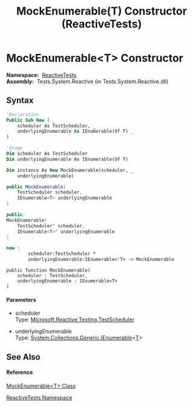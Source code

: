 ﻿---
title: MockEnumerable(T) Constructor  (ReactiveTests)
TOCTitle: MockEnumerable(T) Constructor
ms:assetid: M:ReactiveTests.MockEnumerable`1.#ctor(Microsoft.Reactive.Testing.TestScheduler,System.Collections.Generic.IEnumerable{`0})
ms:mtpsurl: https://msdn.microsoft.com/en-us/library/Hh303731(v=VS.103)
ms:contentKeyID: 36620646
ms.date: 06/28/2011
mtps_version: v=VS.103
f1_keywords:
- ReactiveTests.MockEnumerable`1.#ctor
- ReactiveTests.MockEnumerable`1.MockEnumerable
dev_langs:
- CSharp
- JScript
- VB
- FSharp
- c++
---

# MockEnumerable\<T\> Constructor

**Namespace:**  [ReactiveTests](hh303221\(v=vs.103\).md)  
**Assembly:**  Tests.System.Reactive (in Tests.System.Reactive.dll)

## Syntax

``` vb
'Declaration
Public Sub New ( _
    scheduler As TestScheduler, _
    underlyingEnumerable As IEnumerable(Of T) _
)
```

``` vb
'Usage
Dim scheduler As TestScheduler
Dim underlyingEnumerable As IEnumerable(Of T)

Dim instance As New MockEnumerable(scheduler, _
    underlyingEnumerable)
```

``` csharp
public MockEnumerable(
    TestScheduler scheduler,
    IEnumerable<T> underlyingEnumerable
)
```

``` c++
public:
MockEnumerable(
    TestScheduler^ scheduler, 
    IEnumerable<T>^ underlyingEnumerable
)
```

``` fsharp
new : 
        scheduler:TestScheduler * 
        underlyingEnumerable:IEnumerable<'T> -> MockEnumerable
```

``` jscript
public function MockEnumerable(
    scheduler : TestScheduler, 
    underlyingEnumerable : IEnumerable<T>
)
```

#### Parameters

  - scheduler  
    Type: [Microsoft.Reactive.Testing.TestScheduler](hh229166\(v=vs.103\).md)  

<!-- end list -->

  - underlyingEnumerable  
    Type: [System.Collections.Generic.IEnumerable](https://msdn.microsoft.com/en-us/library/9eekhta0)\<[T](hh315181\(v=vs.103\).md)\>  

## See Also

#### Reference

[MockEnumerable\<T\> Class](hh315181\(v=vs.103\).md)

[ReactiveTests Namespace](hh303221\(v=vs.103\).md)

